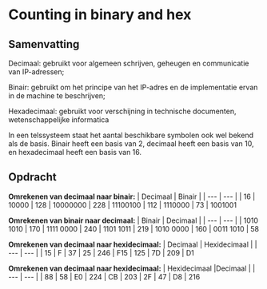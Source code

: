 # Counting in binary and hex
## Samenvatting
Decimaal: gebruikt voor algemeen schrijven, geheugen en communicatie van IP-adressen;

Binair: gebruikt om het principe van het IP-adres en de implementatie ervan in de machine te beschrijven;

Hexadecimaal: gebruikt voor verschijning in technische documenten, wetenschappelijke informatica

In een telssysteem staat het aantal beschikbare symbolen ook wel bekend als de basis. Binair heeft een basis van 2, decimaal heeft een basis van 10, en hexadecimaal heeft een basis van 16.
## Opdracht

**Omrekenen van decimaal naar binair:**
| Decimaal    | Binair |
| ---         | ---    |
| 16          | 10000
| 128         | 10000000
| 228         | 11100100
| 112         | 1110000
| 73          | 1001001

**Omrekenen van binair naar decimaal:**
| Binair      | Decimaal |
| ---         | ---      |
| 1010 1010   | 170
| 1111 0000   | 240
| 1101 1011   | 219
| 1010 0000   | 160
| 0011 1010   | 58

**Omrekenen van decimaal naar hexidecimaal:**
| Decimaal      | Hexidecimaal |
| ---         | ---            |
| 15          | F
| 37          | 25
| 246         | F15
| 125         | 7D
| 209         | D1

**Omrekenen van decimaal naar hexidecimaal:**
| Hexidecimaal      |Decimaal |
| ---         | ---           |
| 88          | 58
| E0          | 224
| CB          | 203
| 2F          | 47
| D8          | 216
